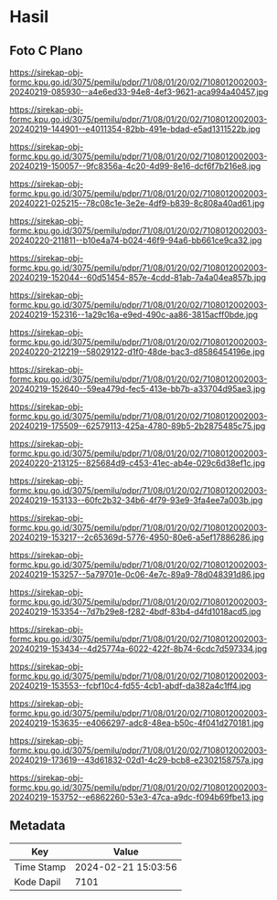 # Hasil

## Foto C Plano

https://sirekap-obj-formc.kpu.go.id/3075/pemilu/pdpr/71/08/01/20/02/7108012002003-20240219-085930--a4e6ed33-94e8-4ef3-9621-aca994a40457.jpg

https://sirekap-obj-formc.kpu.go.id/3075/pemilu/pdpr/71/08/01/20/02/7108012002003-20240219-144901--e4011354-82bb-491e-bdad-e5ad1311522b.jpg

https://sirekap-obj-formc.kpu.go.id/3075/pemilu/pdpr/71/08/01/20/02/7108012002003-20240219-150057--9fc8356a-4c20-4d99-8e16-dcf6f7b216e8.jpg

https://sirekap-obj-formc.kpu.go.id/3075/pemilu/pdpr/71/08/01/20/02/7108012002003-20240221-025215--78c08c1e-3e2e-4df9-b839-8c808a40ad61.jpg

https://sirekap-obj-formc.kpu.go.id/3075/pemilu/pdpr/71/08/01/20/02/7108012002003-20240220-211811--b10e4a74-b024-46f9-94a6-bb661ce9ca32.jpg

https://sirekap-obj-formc.kpu.go.id/3075/pemilu/pdpr/71/08/01/20/02/7108012002003-20240219-152044--60d51454-857e-4cdd-81ab-7a4a04ea857b.jpg

https://sirekap-obj-formc.kpu.go.id/3075/pemilu/pdpr/71/08/01/20/02/7108012002003-20240219-152316--1a29c16a-e9ed-490c-aa86-3815acff0bde.jpg

https://sirekap-obj-formc.kpu.go.id/3075/pemilu/pdpr/71/08/01/20/02/7108012002003-20240220-212219--58029122-d1f0-48de-bac3-d8586454196e.jpg

https://sirekap-obj-formc.kpu.go.id/3075/pemilu/pdpr/71/08/01/20/02/7108012002003-20240219-152640--59ea479d-fec5-413e-bb7b-a33704d95ae3.jpg

https://sirekap-obj-formc.kpu.go.id/3075/pemilu/pdpr/71/08/01/20/02/7108012002003-20240219-175509--62579113-425a-4780-89b5-2b2875485c75.jpg

https://sirekap-obj-formc.kpu.go.id/3075/pemilu/pdpr/71/08/01/20/02/7108012002003-20240220-213125--825684d9-c453-41ec-ab4e-029c6d38ef1c.jpg

https://sirekap-obj-formc.kpu.go.id/3075/pemilu/pdpr/71/08/01/20/02/7108012002003-20240219-153133--60fc2b32-34b6-4f79-93e9-3fa4ee7a003b.jpg

https://sirekap-obj-formc.kpu.go.id/3075/pemilu/pdpr/71/08/01/20/02/7108012002003-20240219-153217--2c65369d-5776-4950-80e6-a5ef17886286.jpg

https://sirekap-obj-formc.kpu.go.id/3075/pemilu/pdpr/71/08/01/20/02/7108012002003-20240219-153257--5a79701e-0c06-4e7c-89a9-78d048391d86.jpg

https://sirekap-obj-formc.kpu.go.id/3075/pemilu/pdpr/71/08/01/20/02/7108012002003-20240219-153354--7d7b29e8-f282-4bdf-83b4-d4fd1018acd5.jpg

https://sirekap-obj-formc.kpu.go.id/3075/pemilu/pdpr/71/08/01/20/02/7108012002003-20240219-153434--4d25774a-6022-422f-8b74-6cdc7d597334.jpg

https://sirekap-obj-formc.kpu.go.id/3075/pemilu/pdpr/71/08/01/20/02/7108012002003-20240219-153553--fcbf10c4-fd55-4cb1-abdf-da382a4c1ff4.jpg

https://sirekap-obj-formc.kpu.go.id/3075/pemilu/pdpr/71/08/01/20/02/7108012002003-20240219-153635--e4066297-adc8-48ea-b50c-4f041d270181.jpg

https://sirekap-obj-formc.kpu.go.id/3075/pemilu/pdpr/71/08/01/20/02/7108012002003-20240219-173619--43d61832-02d1-4c29-bcb8-e2302158757a.jpg

https://sirekap-obj-formc.kpu.go.id/3075/pemilu/pdpr/71/08/01/20/02/7108012002003-20240219-153752--e6862260-53e3-47ca-a9dc-f094b69fbe13.jpg


## Metadata

| Key        | Value               |
| ---------- | ------------------- |
| Time Stamp | 2024-02-21 15:03:56 |
| Kode Dapil | 7101                |



